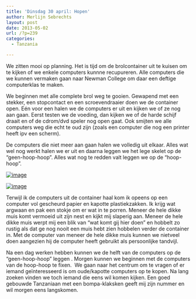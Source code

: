 ```yaml
---
title: 'Dinsdag 30 april: Hopen'
author: Merlijn Sebrechts
layout: post
date: 2013-05-02
url: /?p=239
categories:
  - Tanzania

---
```

We zitten mooi op planning. Het is tijd om de brolcontainer uit te kuisen om te kijken of we enkele computers kunnne recupureren. Alle computers die we kunnen vermaken gaan naar Newman College om daar een deftige computerklas te maken.

We beginnen met alle complete brol weg te gooien. Gewapend met een stekker, een stopcontact en een scroevendraaier doen we de container open. Eén voor een halen we de computers er uit en kijken we of ze nog aan gaan. Eerst testen we de voeding, dan kijken we of de harde schijf draait en of de cdrom/dvd speler nog open gaat. Ook smijten we alle computers weg die echt te oud zijn (zoals een computer die nog een printer heeft ipv een scherm).

De computers die niet meer aan gaan halen we volledig uit elkaar. Alles wat wel nog werkt halen we er uit en daarna leggen we het lege skelet op de &#8220;geen-hoop-hoop&#8221;. Alles wat nog te redden valt leggen we op de &#8220;hoop-hoop&#8221;.

[<img title="DSC_0515.jpg" class="alignnone size-full" alt="image" src="http://178.62.244.89/wp-content/uploads/2013/05/wpid-DSC_0515.jpg" />][1] 

[<img title="DSC_0514.jpg" class="alignnone size-full" alt="image" src="http://178.62.244.89/wp-content/uploads/2013/05/wpid-DSC_0514.jpg" />][2] 

Terwijl ik de computers uit de container haal kom ik opeens op een computer vol gescheurd papier en kapotte plastiekzakken. Ik krijg wat argwaan en pak een stokje om er wat in te porren. Meneer de hele dikke muis komt vermoeid uit zijn nest en kijkt mij slaperig aan. Meneer de hele dikke muis werpt mij een blik van &#8220;wat komt gij hier doen&#8221; en hobbelt zo rustig als dat ge nog nooit een muis hebt zien hobbelen verder de container in. Met de computer van meneer de hele dikke muis kunnen we nietveel doen aangezien hij de computer heeft gebruikt als persoonlijke tandvijl.

Na een dag werken hebben kunnen we de helft van de computers op de &#8220;geen-hoop-hoop&#8221; leggen . Morgen kunnen we beginnen met de computers van de hoop-hoop te fixen.  We gaan naar het centrum om te vragen of er iemand geïnteresseerd is om oude/kapotte computers op te kopen. Na lang zoeken vinden we toch iemand die eens wil komen kijken. Een goed gebouwde Tanzaniaan met een bompa-klaksken geeft mij zijn nummer en wil morgen eens langskomen.

 [1]: http://178.62.244.89/wp-content/uploads/2013/05/wpid-DSC_0515.jpg
 [2]: http://178.62.244.89/wp-content/uploads/2013/05/wpid-DSC_0514.jpg